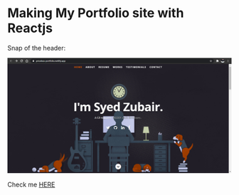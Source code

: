 # Making My Portfolio site with Reactjs


Snap of the header:

<img src = "https://github.com/Zubair-droid/my-portfolio-site/blob/main/header_snap.jpg" >

Check me <a href = "https://priceless-portfolio.netlify.app/" > HERE </a>


